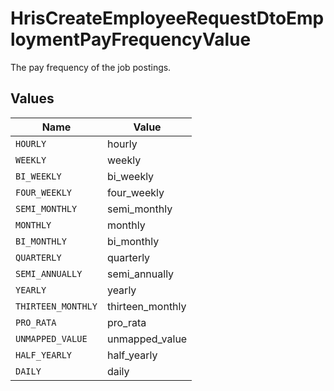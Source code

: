 # HrisCreateEmployeeRequestDtoEmploymentPayFrequencyValue

The pay frequency of the job postings.


## Values

| Name               | Value              |
| ------------------ | ------------------ |
| `HOURLY`           | hourly             |
| `WEEKLY`           | weekly             |
| `BI_WEEKLY`        | bi_weekly          |
| `FOUR_WEEKLY`      | four_weekly        |
| `SEMI_MONTHLY`     | semi_monthly       |
| `MONTHLY`          | monthly            |
| `BI_MONTHLY`       | bi_monthly         |
| `QUARTERLY`        | quarterly          |
| `SEMI_ANNUALLY`    | semi_annually      |
| `YEARLY`           | yearly             |
| `THIRTEEN_MONTHLY` | thirteen_monthly   |
| `PRO_RATA`         | pro_rata           |
| `UNMAPPED_VALUE`   | unmapped_value     |
| `HALF_YEARLY`      | half_yearly        |
| `DAILY`            | daily              |
